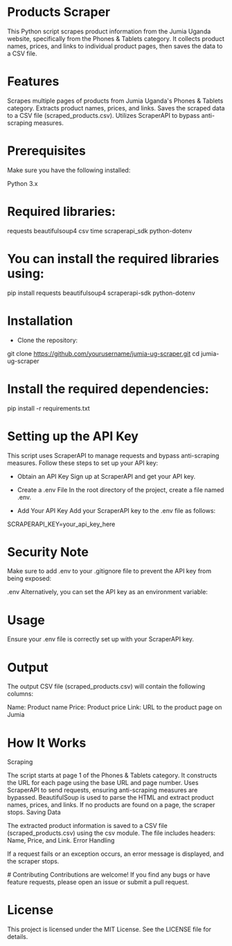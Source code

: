 # Products Scraper

This Python script scrapes product information from the Jumia Uganda website, specifically from the Phones & Tablets category. It collects product names, prices, and links to individual product pages, then saves the data to a CSV file.

# Features

Scrapes multiple pages of products from Jumia Uganda's Phones & Tablets category.
Extracts product names, prices, and links.
Saves the scraped data to a CSV file (scraped_products.csv).
Utilizes ScraperAPI to bypass anti-scraping measures.

# Prerequisites

Make sure you have the following installed:

Python 3.x

# Required libraries:

requests
beautifulsoup4
csv
time
scraperapi_sdk
python-dotenv

# You can install the required libraries using:

pip install requests beautifulsoup4 scraperapi-sdk python-dotenv

# Installation

- Clone the repository:

git clone https://github.com/yourusername/jumia-ug-scraper.git
cd jumia-ug-scraper

# Install the required dependencies:

pip install -r requirements.txt

# Setting up the API Key

This script uses ScraperAPI to manage requests and bypass anti-scraping measures. Follow these steps to set up your API key:

- Obtain an API Key
  Sign up at ScraperAPI and get your API key.

- Create a .env File
  In the root directory of the project, create a file named .env.

- Add Your API Key
  Add your ScraperAPI key to the .env file as follows:

SCRAPERAPI_KEY=your_api_key_here

# Security Note

Make sure to add .env to your .gitignore file to prevent the API key from being exposed:

.env
Alternatively, you can set the API key as an environment variable:

# Usage

Ensure your .env file is correctly set up with your ScraperAPI key.

# Output

The output CSV file (scraped_products.csv) will contain the following columns:

Name: Product name
Price: Product price
Link: URL to the product page on Jumia

# How It Works

Scraping

The script starts at page 1 of the Phones & Tablets category.
It constructs the URL for each page using the base URL and page number.
Uses ScraperAPI to send requests, ensuring anti-scraping measures are bypassed.
BeautifulSoup is used to parse the HTML and extract product names, prices, and links.
If no products are found on a page, the scraper stops.
Saving Data

The extracted product information is saved to a CSV file (scraped_products.csv) using the csv module.
The file includes headers: Name, Price, and Link.
Error Handling

If a request fails or an exception occurs, an error message is displayed, and the scraper stops.

# Contributing
Contributions are welcome! If you find any bugs or have feature requests, please open an issue or submit a pull request.

# License

This project is licensed under the MIT License. See the LICENSE file for details.
